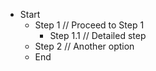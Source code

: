 - Start
  - Step 1 // Proceed to Step 1
    - Step 1.1 // Detailed step
  - Step 2 // Another option
  - End